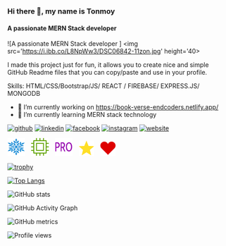 ### Hi there 👋, my name is Tonmoy
#### A passionate MERN Stack developer 
![A passionate MERN Stack developer ] <img src='https://i.ibb.co/L8NpWw3/DSC06842-11zon.jpg' height='40>

I made this project just for fun, it allows you to create nice and simple GitHub Readme files that you can copy/paste and use in your profile.

Skills: HTML/CSS/Bootstrap/JS/ REACT / FIREBASE/ EXPRESS.JS/ MONGODB

- 🔭 I’m currently working on https://book-verse-endcoders.netlify.app/  
- 🌱 I’m currently learning MERN stack technology  


[<img src='https://cdn.jsdelivr.net/npm/simple-icons@3.0.1/icons/github.svg' alt='github' height='40'>](https://github.com/https://github.com/tonutonmoy)  [<img src='https://cdn.jsdelivr.net/npm/simple-icons@3.0.1/icons/linkedin.svg' alt='linkedin' height='40'>](https://www.linkedin.com/in/https://www.linkedin.com/in/showmic-arefin-tonmoy-560503280//)  [<img src='https://cdn.jsdelivr.net/npm/simple-icons@3.0.1/icons/facebook.svg' alt='facebook' height='40'>](https://www.facebook.com/https://www.facebook.com/tonu.tonmoy.3)  [<img src='https://cdn.jsdelivr.net/npm/simple-icons@3.0.1/icons/instagram.svg' alt='instagram' height='40'>](https://www.instagram.com/https://www.instagram.com/show_mik_arefin_tonmoy//)  [<img src='https://cdn.jsdelivr.net/npm/simple-icons@3.0.1/icons/icloud.svg' alt='website' height='40'>](https://my-portfolio-fa955.web.app/)  

<a href='https://archiveprogram.github.com/'><img src='https://raw.githubusercontent.com/acervenky/animated-github-badges/master/assets/acbadge.gif' width='40' height='40'></a> <a href='https://docs.github.com/en/developers'><img src='https://raw.githubusercontent.com/acervenky/animated-github-badges/master/assets/devbadge.gif' width='40' height='40'></a> <a href='https://github.com/pricing'><img src='https://raw.githubusercontent.com/acervenky/animated-github-badges/master/assets/pro.gif' width='40' height='40'></a> <a href='https://stars.github.com/'><img src='https://raw.githubusercontent.com/acervenky/animated-github-badges/master/assets/starbadge.gif' width='35' height='35'></a> <a href='https://docs.github.com/en/github/supporting-the-open-source-community-with-github-sponsors'><img src='https://raw.githubusercontent.com/acervenky/animated-github-badges/master/assets/sponsorbadge.gif' width='35' height='35'></a> 

[![trophy](https://github-profile-trophy.vercel.app/?username=https://github.com/tonutonmoy)](https://github.com/ryo-ma/github-profile-trophy)

[![Top Langs](https://github-readme-stats.vercel.app/api/top-langs/?username=https://github.com/tonutonmoy)](https://github.com/anuraghazra/github-readme-stats)

![GitHub stats](https://github-readme-stats.vercel.app/api?username=https://github.com/tonutonmoy&show_icons=true)  

![GitHub Activity Graph](https://activity-graph.herokuapp.com/graph?username=https://github.com/tonutonmoy)  

![GitHub metrics](https://metrics.lecoq.io/https://github.com/tonutonmoy)  

![Profile views](https://gpvc.arturio.dev/https://github.com/tonutonmoy)  
